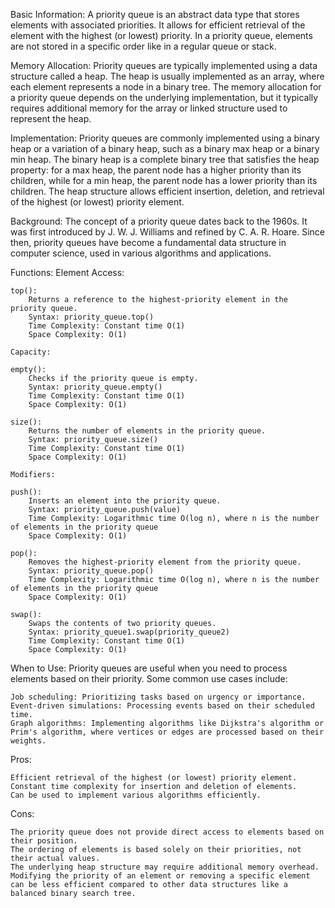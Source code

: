Basic Information:
    A priority queue is an abstract data type that stores elements with associated priorities. It allows for efficient retrieval of the element with the highest (or lowest) priority. In a priority queue, elements are not stored in a specific order like in a regular queue or stack.

Memory Allocation:
    Priority queues are typically implemented using a data structure called a heap. The heap is usually implemented as an array, where each element represents a node in a binary tree. The memory allocation for a priority queue depends on the underlying implementation, but it typically requires additional memory for the array or linked structure used to represent the heap.

Implementation:
    Priority queues are commonly implemented using a binary heap or a variation of a binary heap, such as a binary max heap or a binary min heap. The binary heap is a complete binary tree that satisfies the heap property: for a max heap, the parent node has a higher priority than its children, while for a min heap, the parent node has a lower priority than its children. The heap structure allows efficient insertion, deletion, and retrieval of the highest (or lowest) priority element.

Background:
    The concept of a priority queue dates back to the 1960s. It was first introduced by J. W. J. Williams and refined by C. A. R. Hoare. Since then, priority queues have become a fundamental data structure in computer science, used in various algorithms and applications.

Functions:
    Element Access:

    top():
        Returns a reference to the highest-priority element in the priority queue.
        Syntax: priority_queue.top()
        Time Complexity: Constant time O(1)
        Space Complexity: O(1)

    Capacity:

    empty():
        Checks if the priority queue is empty.
        Syntax: priority_queue.empty()
        Time Complexity: Constant time O(1)
        Space Complexity: O(1)

    size():
        Returns the number of elements in the priority queue.
        Syntax: priority_queue.size()
        Time Complexity: Constant time O(1)
        Space Complexity: O(1)

    Modifiers:

    push():
        Inserts an element into the priority queue.
        Syntax: priority_queue.push(value)
        Time Complexity: Logarithmic time O(log n), where n is the number of elements in the priority queue
        Space Complexity: O(1)

    pop():
        Removes the highest-priority element from the priority queue.
        Syntax: priority_queue.pop()
        Time Complexity: Logarithmic time O(log n), where n is the number of elements in the priority queue
        Space Complexity: O(1)

    swap():
        Swaps the contents of two priority queues.
        Syntax: priority_queue1.swap(priority_queue2)
        Time Complexity: Constant time O(1)
        Space Complexity: O(1)
        
When to Use:
Priority queues are useful when you need to process elements based on their priority. Some common use cases include:

    Job scheduling: Prioritizing tasks based on urgency or importance.
    Event-driven simulations: Processing events based on their scheduled time.
    Graph algorithms: Implementing algorithms like Dijkstra's algorithm or Prim's algorithm, where vertices or edges are processed based on their weights.

Pros:

    Efficient retrieval of the highest (or lowest) priority element.
    Constant time complexity for insertion and deletion of elements.
    Can be used to implement various algorithms efficiently.

Cons:

    The priority queue does not provide direct access to elements based on their position.
    The ordering of elements is based solely on their priorities, not their actual values.
    The underlying heap structure may require additional memory overhead.
    Modifying the priority of an element or removing a specific element can be less efficient compared to other data structures like a balanced binary search tree.